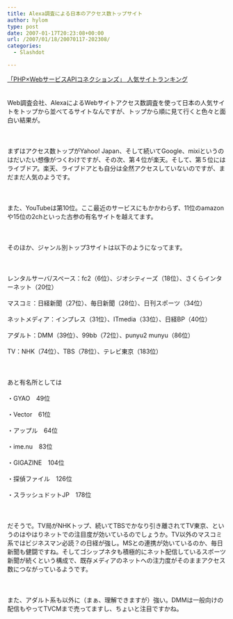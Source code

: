 ```yaml
---
title: Alexa調査による日本のアクセス数トップサイト
author: hylom
type: post
date: 2007-01-17T20:23:08+00:00
url: /2007/01/18/20070117-202308/
categories:
  - Slashdot

---
```

 [「PHP×WebサービスAPIコネクションズ」 人気サイトランキング][1]  
</br>   
Web調査会社、AlexaによるWebサイトアクセス数調査を使って日本の人気サイトをトップから並べてるサイトなんですが、トップから順に見て行くと色々と面白い結果が。</br>  
</br>   
まずはアクセス数トップがYahoo! Japan、そして続いてGoogle、mixiというのはだいたい想像がつくわけですが、その次、第４位が楽天。そして、第５位にはライブドア。楽天、ライブドアとも自分は全然アクセスしていないのですが、まだまだ人気のようです。</br>  
</br>   
また、YouTubeは第10位。ここ最近のサービスにもかかわらず、11位のamazonや15位の2chといった古参の有名サイトを越えてます。</br>  
</br>   
そのほか、ジャンル別トップ3サイトは以下のようになってます。</br>  
</br>   
レンタルサーバ/スペース：fc2（6位）、ジオシティーズ（18位）、さくらインターネット（20位）</br>   
マスコミ：日経新聞（27位）、毎日新聞（28位）、日刊スポーツ（34位）</br>   
ネットメディア：インプレス（31位）、ITmedia（33位）、日経BP（40位）</br>   
アダルト：DMM（39位）、99bb（72位）、punyu2 munyu（86位）</br>   
TV：NHK（74位）、TBS（78位）、テレビ東京（183位）</br>  
</br>   
あと有名所としては</br>   
・GYAO　49位</br>   
・Vector　61位</br>   
・アップル　64位</br>   
・ime.nu　83位</br>   
・GIGAZINE　104位</br>   
・探偵ファイル　126位</br>   
・スラッシュドットJP　178位</br>  
</br>   
だそうで。TV局がNHKトップ、続いてTBSでかなり引き離されてTV東京、というのはやはりネットでの注目度が効いているのでしょうか。TV以外のマスコミ系ではビジネスマン必読？の日経が強し。MSとの連携が効いているのか、毎日新聞も健闘ですね。そしてゴシップネタも積極的にネット配信しているスポーツ新聞が続くという構成で、既存メディアのネットへの注力度がそのままアクセス数につながっているようです。</br>  
</br>   
また、アダルト系も以外に（まぁ、理解できますが）強い。DMMは一般向けの配信もやってTVCMまで売ってますし、ちょいと注目ですかね。</br>  
</br>

 [1]: http://akimoto.jp/japan/